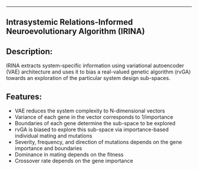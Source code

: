 --------------------------------------------------------------------
Intrasystemic Relations-Informed Neuroevolutionary Algorithm (IRINA)
--------------------------------------------------------------------

Description:
------------

IRINA extracts system-specific information using variational autoencoder (VAE) architecture and uses it to bias a real-valued genetic algorithm (rvGA) towards an exploration of the particular system design sub-spaces.

Features:
---------

- VAE reduces the system complexity to N-dimensional vectors
- Variance of each gene in the vector corresponds to 1/importance
- Boundaries of each gene determine the sub-space to be explored
- rvGA is biased to explore this sub-space via importance-based individual mating and mutations
- Severity, frequency, and direction of mutations depends on the gene importance and boundaries
- Dominance in mating depends on the fitness
- Crossover rate depends on the gene importance
